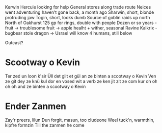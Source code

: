 Kerwin Hercule looking for help
General stores along trade route
Neices went adventuring haven't gone back, a month ago
    Sharwin, short, blonde protruding jaw
    Togin, short, looks dumb
Source of goblin raids up north
    North of Oakhurst
125 gp for rings, double with people
Dozen or so years - fruit -> troublesome fruit -> apple healht + wither, seasonal
Ravine
Kalkrix - bugbear stole dragon -> Usrael will know
4 humans, still below

Outcast?


# Scootway o Kevin
Ter zed un loon k'sir
Üll det glit et gül
an ze binten a scootway o Kevin
Ven ze git dey ze knü
kul dor en vosed
wit a verb ze ken jit zit ze com kur
oh oh oh oh and ze binten a scootway o Kevin

# Ender Zanmen
Zay'r preers, lilun
Dun forgit, masun, too cludeone
Weel tuck'n, warmthin, kipfre formzin
Till the zanmen he come